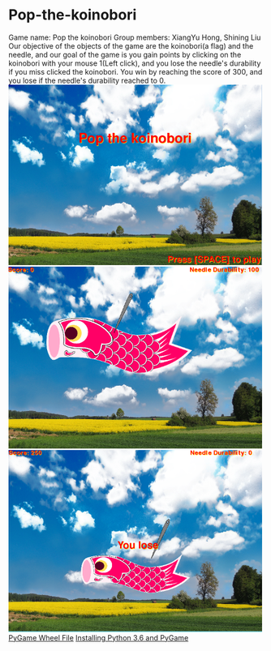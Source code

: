 # Pop-the-koinobori 
Game name: Pop the koinobori
Group members: XiangYu Hong, Shining Liu
Our objective of the objects of the game are the koinobori(a flag) and the needle, and our goal of the game is you gain points by clicking on the koinobori with your mouse 1(Left click), and you lose the needle's durability if you miss clicked the koinobori. You win by reaching the score of 300, and you lose if the needle's durability reached to 0.
<img src="https://github.com/xhong6305/Pop-the-koinobori/blob/master/Capture.PNG" length="550" width="500"> 
<img src="https://github.com/xhong6305/Pop-the-koinobori/blob/master/Capture1.PNG" length="550" width="500">
<img src="https://github.com/xhong6305/Pop-the-koinobori/blob/master/Capture2.PNG" length="550" width="500">
<a href="http://www.lfd.uci.edu/~gohlke/pythonlibs/#pygame">PyGame Wheel File</a>
<a href="https://youtu.be/_GikMdhAhv0">Installing Python 3.6 and PyGame</a>

